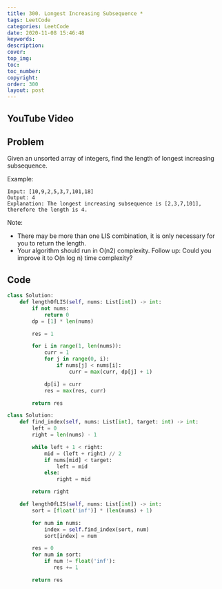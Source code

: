 ```yaml
---
title: 300. Longest Increasing Subsequence *
tags: LeetCode
categories: LeetCode
date: 2020-11-08 15:46:48
keywords:
description:
cover:
top_img:
toc:
toc_number:
copyright:
order: 300
layout: post
---
```


## YouTube Video

## Problem

Given an unsorted array of integers, find the length of longest increasing subsequence.

Example:

```
Input: [10,9,2,5,3,7,101,18]
Output: 4
Explanation: The longest increasing subsequence is [2,3,7,101], therefore the length is 4.
```

Note:

- There may be more than one LIS combination, it is only necessary for you to return the length.
- Your algorithm should run in O(n2) complexity.
  Follow up: Could you improve it to O(n log n) time complexity?

## Code

```python
class Solution:
    def lengthOfLIS(self, nums: List[int]) -> int:
        if not nums:
            return 0
        dp = [1] * len(nums)

        res = 1

        for i in range(1, len(nums)):
            curr = 1
            for j in range(0, i):
                if nums[j] < nums[i]:
                    curr = max(curr, dp[j] + 1)

            dp[i] = curr
            res = max(res, curr)

        return res
```

```python
class Solution:
    def find_index(self, nums: List[int], target: int) -> int:
        left = 0
        right = len(nums) - 1

        while left + 1 < right:
            mid = (left + right) // 2
            if nums[mid] < target:
                left = mid
            else:
                right = mid

        return right

    def lengthOfLIS(self, nums: List[int]) -> int:
        sort = [float('inf')] * (len(nums) + 1)

        for num in nums:
            index = self.find_index(sort, num)
            sort[index] = num

        res = 0
        for num in sort:
            if num != float('inf'):
               res += 1

        return res
```
